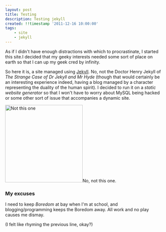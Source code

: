 ```yaml
---
layout: post
title: Testing
description: Testing jekyll
created: !!timestamp '2011-12-16 10:00:00'
tags:
    - site
    - jekyll
---
```


As if I didn't have enough distractions with which to procrastinate, I started this site.I decided that my geeky interests needed some sort of place on earth so that I can up my geek cred by infinity. 

<!--more-->

So here it is, a site managed using [Jekyll](https://github.com/mojombo/jekyll). No, not the Doctor Henry Jekyll of *The Strange Case of Dr Jekyll and Mr Hyde* (though that would certainly be an interesting experience indeed, having a blog managed by a character representing the duality of the human spirit). I decided to run it on a *static website generator* so that I won't have to worry about MySQL being hacked or some other sort of issue that accompanies a dynamic site.

<div class="picture left"> <img src="/images/Jekyllhyde.jpg" width="250" alt="Not this one" />No, not this one.</div>

### My excuses

I need to keep *Boredom* at bay when I'm at school, and blogging/programming keeps the Boredom away. All work and no play causes me dismay. 

(I felt like rhyming the previous line, okay?)

